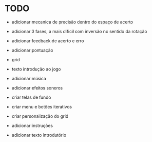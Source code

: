 # TODO

* adicionar mecanica de precisão dentro do espaço de acerto
* adicionar 3 fases, a mais dificil com inversão no sentido da rotação
* adicionar feedback de acerto e erro
* adicionar pontuação
* grid
* texto introdução ao jogo
* adicionar música
* adicionar efeitos sonoros

* criar telas de fundo
* criar menu e botões iterativos
* criar personalização do grid
* adicionar instruções
* adicionar texto introdutório
